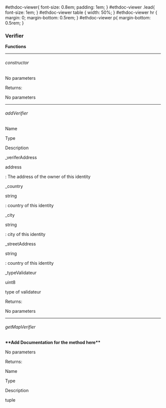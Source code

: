    #ethdoc-viewer{ font-size: 0.8em; padding: 1em; } #ethdoc-viewer .lead{ font-size: 1em; } #ethdoc-viewer table { width: 50%; } #ethdoc-viewer hr { margin: 0; margin-bottom: 0.5rem; } #ethdoc-viewer p{ margin-bottom: 0.5rem; }

### Verifier

  

**Functions**

* * *

###### constructor

No parameters

Returns:

No parameters

* * *

###### addVerifier

Name

Type

Description

\_veriferAddress

address

: The address of the owner of this identity

\_country

string

: country of this identity

\_city

string

: city of this identity

\_streetAddress

string

: country of this identity

\_typeValidateur

uint8

type of validateur

Returns:

No parameters

* * *

###### getMapVerifier

**\*\*Add Documentation for the method here\*\***

No parameters

Returns:

Name

Type

Description

tuple